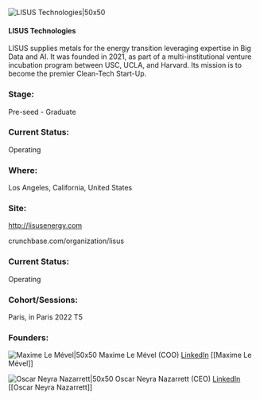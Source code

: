 

![LISUS Technologies|50x50](https://apimg.techstars.com/profiles/1659751038824_911698.png)

#### LISUS Technologies
LISUS supplies metals for the energy transition leveraging expertise in Big Data and AI.  It was founded in 2021, as part of a multi-institutional venture incubation program between USC, UCLA, and Harvard.   Its mission is to become the premier Clean-Tech Start-Up.

### Stage: 
Pre-seed - Graduate 

### Current Status: 
Operating

### Where:
Los Angeles, California, United States

### Site:
http://lisusenergy.com



crunchbase.com/organization/lisus

### Current Status: 
Operating

### Cohort/Sessions: 
Paris, in Paris 2022 T5

### Founders: 

![Maxime Le Mével|50x50](https://www.f6s.com/content-resource/profiles/3112836_th2.jpg) Maxime Le Mével (COO) [LinkedIn](https://linkedin.com/in/maximelemevel) [[Maxime Le Mével]]

![Oscar Neyra Nazarrett|50x50](https://www.f6s.com/content-resource/profiles/2650642_th2.jpg) Oscar Neyra Nazarrett (CEO) [LinkedIn](https://linkedin.com/in/oneyran) [[Oscar Neyra Nazarrett]]


